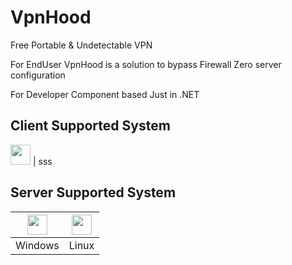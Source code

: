 # VpnHood
Free Portable & Undetectable VPN

For EndUser
VpnHood is a solution to bypass Firewall 
Zero server configuration

For Developer
Component based 
Just in .NET


## Client Supported System
<img src="https://upload.wikimedia.org/wikipedia/commons/thumb/5/5f/Windows_logo_-_2012.svg/1200px-Windows_logo_-_2012.svg.png" width="32" height="32"> | sss

## Server Supported System
<img src="https://upload.wikimedia.org/wikipedia/commons/thumb/5/5f/Windows_logo_-_2012.svg/1200px-Windows_logo_-_2012.svg.png" width="32" height="32">| <img src="https://upload.wikimedia.org/wikipedia/commons/thumb/3/35/Tux.svg/1920px-Tux.svg.png" width="32" height="32">
 -- | --
Windows|Linux
